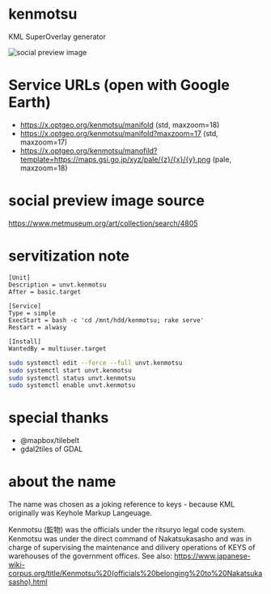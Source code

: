 # kenmotsu
KML SuperOverlay generator

![social preview image](https://repository-images.githubusercontent.com/509459681/901a4623-dc5d-401d-809f-df035f6ee398)

# Service URLs (open with Google Earth)
- https://x.optgeo.org/kenmotsu/manifold (std, maxzoom=18)
- https://x.optgeo.org/kenmotsu/manifold?maxzoom=17 (std, maxzoom=17)
- https://x.optgeo.org/kenmotsu/manofild?template=https://maps.gsi.go.jp/xyz/pale/{z}/{x}/{y}.png (pale, maxzoom=18)

# social preview image source
https://www.metmuseum.org/art/collection/search/4805

# servitization note
```
[Unit]
Description = unvt.kenmotsu
After = basic.target

[Service]
Type = simple
ExecStart = bash -c 'cd /mnt/hdd/kenmotsu; rake serve'
Restart = alwasy

[Install]
WantedBy = multiuser.target
```

```zsh
sudo systemctl edit --force --full unvt.kenmotsu
sudo systemctl start unvt.kenmotsu
sudo systemctl status unvt.kenmotsu
sudo systemctl enable unvt.kenmotsu
```

# special thanks
- @mapbox/tilebelt
- gdal2tiles of GDAL

# about the name
The name was chosen as a joking reference to keys - because KML originally was Keyhole Markup Langeuage. 

Kenmotsu (監物) was the officials under the ritsuryo legal code system. Kenmotsu was under the direct command of Nakatsukasasho and was in charge of supervising the maintenance and dilivery operations of KEYS of warehouses of the government offices. See also: https://www.japanese-wiki-corpus.org/title/Kenmotsu%20(officials%20belonging%20to%20Nakatsukasasho).html

